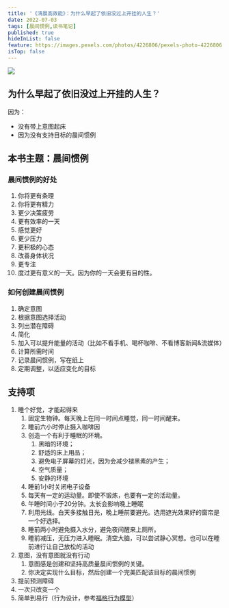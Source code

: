 ```yaml
---
title: '《清晨高效能》：为什么早起了依旧没过上开挂的人生？'
date: 2022-07-03
tags: [晨间惯例,读书笔记]
published: true
hideInList: false
feature: https://images.pexels.com/photos/4226806/pexels-photo-4226806.jpeg?auto=compress&cs=tinysrgb&w=800
isTop: false
---
```


![](http://lillianwho.com/post-images/1656846100649.png)

## 为什么早起了依旧没过上开挂的人生？
 
 因为：
- 没有带上意图起床
- 因为没有支持目标的晨间惯例

## 本书主题：晨间惯例

### 晨间惯例的好处

1. 你将更有条理
2. 你将更有精力
3. 更少决策疲劳
4. 更有效率的一天
5. 感觉更好
6. 更少压力
7. 更积极的心态
8. 改善身体状况
9. 更专注
10. 度过更有意义的一天。因为你的一天会更有目的性。

### 如何创建晨间惯例

1. 确定意图
2. 根据意图选择活动
3. 列出潜在障碍
4. 简化
5. 加入可以提升能量的活动（比如不看手机、喝杯咖啡、不看博客新闻&流媒体）
6. 计算所需时间
7. 记录晨间惯例，写在纸上
8. 定期调整，以适应变化的目标

## 支持项


1. 睡个好觉，才能起得来
	1. 固定生物钟。每天晚上在同一时间点睡觉，同一时间醒来。
	2. 睡前六小时停止摄入咖啡因
	3. 创造一个有利于睡眠的环境。
		1. 黑暗的环境；
		2. 舒适的床上用品；
		3. 避免电子屏幕的灯光，因为会减少褪黑素的产生；
		4. 空气质量；
		5. 安静的环境
	4. 睡前1小时关闭电子设备
	5. 每天有一定的运动量。即使不锻炼，也要有一定的活动量。
	6. 午睡时间小于20分钟。太长会影响晚上睡眠
	7. 利用光线。白天多接触日光，晚上睡前要避光。选用遮光效果好的窗帘是一个好选择。
	8. 睡前两小时避免摄入水分，避免夜间醒来上厕所。
	9. 睡前减压，无压力进入睡眠。清空大脑，可以尝试静心冥想。也可以在睡前进行让自己放松的活动
2. 意图，没有意图就没有行动
	1. 意图感是创建和坚持高质量晨间惯例的关键。
	2. 你决定实现什么目标，然后创建一个完美匹配该目标的晨间惯例
3. 提前预测障碍
4. 一次只改变一个
5. 简单到易行（行为设计，参考[福格行为模型](http://lillianwho.com/post/我读：《福格行为模型》/)）